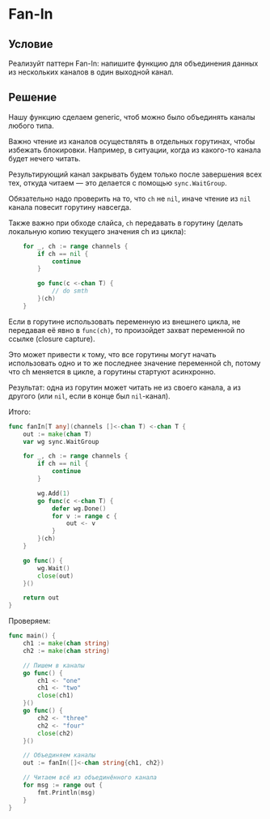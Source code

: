# Fan-In

## Условие

Реализуйт паттерн Fan-In: напишите функцию для объединения данных из нескольких каналов в один выходной канал.

## Решение

Нашу функцию сделаем generic, чтоб можно было объединять каналы любого типа.

Важно чтение из каналов осуществлять в отдельных горутинах, чтобы избежать блокировки.
Например, в ситуации, когда из какого-то канала будет нечего читать.

Результирующий канал закрывать будем только после завершения всех тех, откуда читаем — это делается с помощью `sync.WaitGroup`.

Обязательно надо проверить на то, что `ch` не `nil`, иначе чтение из `nil` канала повесит горутину навсегда.

Также важно при обходе слайса, `ch` передавать в горутину (делать локальную копию текущего значения ch из цикла):

```go
    for _, ch := range channels {
        if ch == nil {
            continue
        }

        go func(c <-chan T) {
            // do smth
        }(ch)
    }
```

Если в горутине использовать переменную из внешнего цикла, не передавая её явно в `func(ch)`, то произойдет захват переменной по ссылке (closure capture).

Это может привести к тому, что все горутины могут начать использовать одно и то же последнее значение переменной ch, потому что ch меняется в цикле, а горутины стартуют асинхронно.

Результат: одна из горутин может читать не из своего канала, а из другого (или `nil`, если в конце был `nil`-канал).

Итого:

```go
func fanIn[T any](channels []<-chan T) <-chan T {
    out := make(chan T)
    var wg sync.WaitGroup

    for _, ch := range channels {
        if ch == nil {
            continue
        }

        wg.Add(1)
        go func(c <-chan T) {
            defer wg.Done()
            for v := range c {
                out <- v
            }
        }(ch)
    }

    go func() {
        wg.Wait()
        close(out)
    }()

    return out
}
```

Проверяем:

```go
func main() {
    ch1 := make(chan string)
    ch2 := make(chan string)

    // Пишем в каналы
    go func() {
        ch1 <- "one"
        ch1 <- "two"
        close(ch1)
    }()
    go func() {
        ch2 <- "three"
        ch2 <- "four"
        close(ch2)
    }()

    // Объединяем каналы
    out := fanIn([]<-chan string{ch1, ch2})

    // Читаем всё из объединённого канала
    for msg := range out {
        fmt.Println(msg)
    }
}
```
